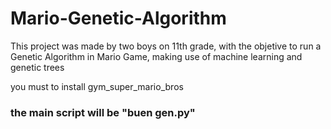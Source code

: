 # Mario-Genetic-Algorithm
This project was made by two boys on 11th grade, with the objetive to run a Genetic Algorithm in Mario Game, making use of machine learning and genetic trees


you must to install gym_super_mario_bros

### the main script will be "buen gen.py"